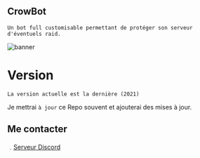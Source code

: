 ## CrowBot
`Un bot full customisable permettant de protéger son serveur d'éventuels raid. `

![banner](https://cdn.discordapp.com/attachments/899285865661104158/899697070569582652/AcrobaticVillainousGossamerwingedbutterfly-size_restricted.gif)

# Version
`La version actuelle est la dernière (2021)`


Je mettrai `à jour` ce Repo souvent et ajouterai des mises à jour.

## Me contacter

﹒[Serveur Discord](https://discord.gg/ZyeRMgXdEx)
